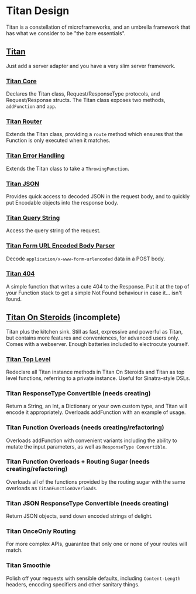 # Titan Design

Titan is a constellation of microframeworks, and an umbrella framework that has what we consider to be "the bare essentials".

## [Titan](../Sources/Titan)
Just add a server adapter and you have a very slim server framework.

### [Titan Core](../Sources/TitanCore)
Declares the Titan class, Request/ResponseType protocols, and Request/Response structs. The Titan class exposes two methods, `addFunction` and `app`.

### [Titan Router](../Sources/TitanRouter) 
Extends the Titan class, providing a `route` method which ensures that the Function is only executed when it matches.

### [Titan Error Handling](../Sources/TitanErrorHandling)
Extends the Titan class to take a `ThrowingFunction`.

### [Titan JSON](../Sources/TitanJSON)
Provides quick access to decoded JSON in the request body, and to quickly put Encodable objects into the response body.

### [Titan Query String](../Sources/TitanQueryString)
Access the query string of the request.

### [Titan Form URL Encoded Body Parser](../Sources/TitanFormURLEncodedBodyParser)
Decode `application/x-www-form-urlencoded` data in a POST body.

### [Titan 404](../Sources/Titan404) 
A simple function that writes a cute 404 to the Response. Put it at the top of your Function stack to get a simple Not Found behaviour in case it... isn't found.

## [Titan On Steroids](https://github.com/bermudadigitalstudio/TitanOnSteroids) (incomplete)
Titan plus the kitchen sink. Still as fast, expressive and powerful as Titan, but contains more features and conveniences, for advanced users only. Comes with a webserver. Enough batteries included to electrocute yourself.

### [Titan Top Level](https://github.com/bermudadigitalstudio/TitanTopLevel)
Redeclare all Titan instance methods in Titan On Steroids and Titan as top level functions, referring to a private instance. Useful for Sinatra-style DSLs.

### Titan ResponseType Convertible (needs creating)
Return a String, an Int, a Dictionary or your own custom type, and Titan will encode it appropriately. Overloads addFunction with an example of usage.

### Titan Function Overloads (needs creating/refactoring)
Overloads addFunction with convenient variants including the ability to mutate the input parameters, as well as `ResponseType Convertible`.

### Titan Function Overloads + Routing Sugar (needs creating/refactoring)
Overloads all of the functions provided by the routing sugar with the same overloads as `TitanFunctionOverloads`.

### Titan JSON ResponseType Convertible (needs creating)
Return JSON objects, send down encoded strings of delight.

### Titan OnceOnly Routing
For more complex APIs, guarantee that only one or none of your routes will match.

### Titan Smoothie
Polish off your requests with sensible defaults, including `Content-Length` headers, encoding specifiers and other sanitary things.

